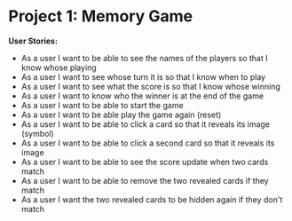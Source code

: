 # Project 1: Memory Game

**User Stories:**

* As a user I want to be able to see the names of the players so that I know whose playing
* As a user I want to see whose turn it is so that I know when to play
* As a user I want to see what the score is so that I know whose winning
* As a user I want to know who the winner is at the end of the game
* As a user I want to be able to start the game
* As a user I want to be able play the game again (reset)
* As a user I want to be able to click a card so that it reveals its image (symbol)
* As a user I want to be able to click a second card so that it reveals its image
* As a user I want to be able to see the score update when two cards match
* As a user I want to be able to remove the two revealed cards if they match
* As a user I want the two revealed cards to be hidden again if they don't match
